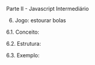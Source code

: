 Parte II - Javascript Intermediário

6. Jogo: estourar bolas

6.1. Conceito:

6.2. Estrutura:

6.3. Exemplo:
